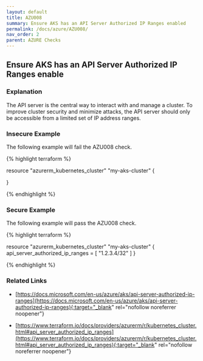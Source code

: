 ```yaml
---
layout: default
title: AZU008
summary: Ensure AKS has an API Server Authorized IP Ranges enabled
permalink: /docs/azure/AZU008/
nav_order: 2
parent: AZURE Checks
---
```


## Ensure AKS has an API Server Authorized IP Ranges enable

### Explanation


The API server is the central way to interact with and manage a cluster. To improve cluster security and minimize attacks, the API server should only be accessible from a limited set of IP address ranges.



### Insecure Example

The following example will fail the AZU008 check.

{% highlight terraform %}

resource "azurerm_kubernetes_cluster" "my-aks-cluster" {

}

{% endhighlight %}



### Secure Example

The following example will pass the AZU008 check.

{% highlight terraform %}

resource "azurerm_kubernetes_cluster" "my-aks-cluster" {
    api_server_authorized_ip_ranges = [
		"1.2.3.4/32"
	]
}

{% endhighlight %}


### Related Links


- [https://docs.microsoft.com/en-us/azure/aks/api-server-authorized-ip-ranges](https://docs.microsoft.com/en-us/azure/aks/api-server-authorized-ip-ranges){:target="_blank" rel="nofollow noreferrer noopener"}

- [https://www.terraform.io/docs/providers/azurerm/r/kubernetes_cluster.html#api_server_authorized_ip_ranges](https://www.terraform.io/docs/providers/azurerm/r/kubernetes_cluster.html#api_server_authorized_ip_ranges){:target="_blank" rel="nofollow noreferrer noopener"}

